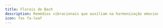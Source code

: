 ```yaml
---
title: Florais de Bach
description: Remédios vibracionais que auxiliam na harmonização emocional.
icon: fas fa-leaf
---
```

